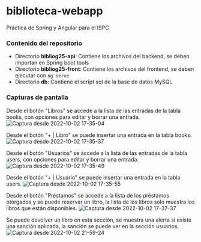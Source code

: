 # biblioteca-webapp

Práctica de Spring y Angular para el ISPC

### Contenido del repositorio

- Directorio **bibliog25-api**: Contiene los archivos del backend, se deben importan en Spring boot tools
- Directorio **bibliog25-front**: Contiene los archivos del frontend, se deben ejecutar con `ng serve`
- Directorio **db**: Contiene el script sql de la base de datos MySQL

### Capturas de pantalla

Desde el botón "Libros" se accede a la lista de las entradas de la tabla books, con opciones para editar y borrar una entrada.
![Captura desde 2022-10-02 17-35-04](https://user-images.githubusercontent.com/17080020/193486193-a07bed48-d16e-4304-b475-e81548e01406.png)

Desde el botón "+ | Libro" se puede insertar una entrada en la tabla books.
![Captura desde 2022-10-02 17-35-37](https://user-images.githubusercontent.com/17080020/193486429-cb4fa496-3a49-4497-a6b0-9825ec25169f.png)

Desde el botón "Usuarios" se accede a la lista de las entradas de la tabla users, con opciones para editar y borrar una entrada.
![Captura desde 2022-10-02 17-35-49](https://user-images.githubusercontent.com/17080020/193486494-32089676-9ba9-4ccf-a659-1d7bd29d86b1.png)

Desde el botón "+ | Usuario" se puede insertar una entrada en la tabla users.
![Captura desde 2022-10-02 17-35-55](https://user-images.githubusercontent.com/17080020/193486564-99c6ab87-6bc6-43e6-8a64-202f48c3468a.png)

Desde el botón "Préstamos" se accede a la lista de los préstamos otorgados y se puede reservar un libro, la lista de los libros solo muestra los libros que están disponibles.
![Captura desde 2022-10-02 17-37-37](https://user-images.githubusercontent.com/17080020/193486787-633424ae-7f53-4d64-af12-2da75c481855.png)

Se puede devolver un libro en esta sección, se muestra una alerta si existe una sanción aplicada, la sanción se puede ver en la sección usuarios.
![Captura desde 2022-10-02 21-59-24](https://user-images.githubusercontent.com/17080020/193487015-94837a68-93a8-42e9-bb72-11f266b3751e.png)







